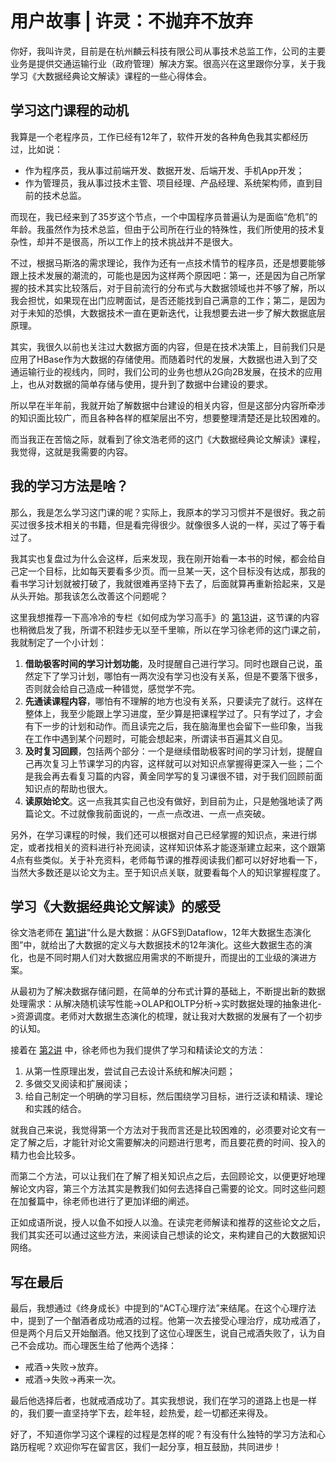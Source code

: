 # 用户故事 | 许灵：不抛弃不放弃
你好，我叫许灵，目前是在杭州麟云科技有限公司从事技术总监工作，公司的主要业务是提供交通运输行业（政府管理）解决方案。很高兴在这里跟你分享，关于我学习《大数据经典论文解读》课程的一些心得体会。

## 学习这门课程的动机

我算是一个老程序员，工作已经有12年了，软件开发的各种角色我其实都经历过，比如说：

- 作为程序员，我从事过前端开发、数据开发、后端开发、手机App开发；
- 作为管理员，我从事过技术主管、项目经理、产品经理、系统架构师，直到目前的技术总监。

而现在，我已经来到了35岁这个节点，一个中国程序员普遍认为是面临“危机”的年龄。我虽然作为技术总监，但由于公司所在行业的特殊性，我们所使用的技术复杂性，却并不是很高，所以工作上的技术挑战并不是很大。

不过，根据马斯洛的需求理论，我作为还有一点技术情节的程序员，还是想要能够跟上技术发展的潮流的，可能也是因为这样两个原因吧：第一，还是因为自己所掌握的技术其实比较落后，对于目前流行的分布式与大数据领域也并不够了解，所以我会担忧，如果现在出门应聘面试，是否还能找到自己满意的工作；第二，是因为对于未知的恐惧，大数据技术一直在更新迭代，让我想要去进一步了解大数据底层原理。

其实，我很久以前也关注过大数据方面的内容，但是在技术决策上，目前我们只是应用了HBase作为大数据的存储使用。而随着时代的发展，大数据也进入到了交通运输行业的视线内，同时，我们公司的业务也想从2G向2B发展，在技术的应用上，也从对数据的简单存储与使用，提升到了数据中台建设的要求。

所以早在半年前，我就开始了解数据中台建设的相关内容，但是这部分内容所牵涉的知识面比较广，而且各种各样的框架层出不穷，想要整理清楚还是比较困难的。

而当我正在苦恼之际，就看到了徐文浩老师的这门《大数据经典论文解读》课程，我觉得，这就是我需要的内容。

## 我的学习方法是啥？

那么，我是怎么学习这门课的呢？实际上，我原本的学习习惯并不是很好。我之前买过很多技术相关的书籍，但是看完得很少。就像很多人说的一样，买过了等于看过了。

我其实也复盘过为什么会这样，后来发现，我在刚开始看一本书的时候，都会给自己定一个目标，比如每天要看多少页。而一旦某一天，这个目标没有达成，那我的看书学习计划就被打破了，我就很难再坚持下去了，后面就算再重新拾起来，又是从头开始。那我该怎么改善这个问题呢？

这里我想推荐一下高冷冷的专栏《如何成为学习高手》的 [第13讲](https://time.geekbang.org/column/article/385111)，这节课的内容也稍微启发了我，所谓不积跬步无以至千里嘛，所以在学习徐老师的这门课之前，我就制定了一个小计划：

1. **借助极客时间的学习计划功能**，及时提醒自己进行学习。同时也跟自己说，虽然定下了学习计划，哪怕有一两次没有学习也没有关系，但是不要落下很多，否则就会给自己造成一种错觉，感觉学不完。
2. **先通读课程内容**，哪怕有不理解的地方也没有关系，只要读完了就行。这样在整体上，我至少能跟上学习进度，至少算是把课程学过了。只有学过了，才会有下一步的计划和动作。而且读完之后，我在脑海里也会留下一些印象，当我在工作中遇到某个问题时，可能会想起来，所谓读书百遍其义自见。
3. **及时复习回顾**，包括两个部分：一个是继续借助极客时间的学习计划，提醒自己再次复习上节课学习的内容，这样就可以对知识点掌握得更深入一些；二个是我会再去看复习篇的内容，黄金同学写的复习课很不错，对于我们回顾前面知识点的帮助也很大。
4. **读原始论文**。这一点我其实自己也没有做好，到目前为止，只是勉强地读了两篇论文。不过就像我前面说的，一点一点改进、一点一点突破。

另外，在学习课程的时候，我们还可以根据对自己已经掌握的知识点，来进行绑定，或者找相关的资料进行补充阅读，这样知识体系才能逐渐建立起来，这个跟第4点有些类似。关于补充资料，老师每节课的推荐阅读我们都可以好好地看一下，当然大多数还是以论文为主。至于知识点关联，就要看每个人的知识掌握程度了。

## 学习《大数据经典论文解读》的感受

徐文浩老师在 [第1讲](https://time.geekbang.org/column/article/418480)“什么是大数据：从GFS到Dataflow，12年大数据生态演化图”中，就给出了大数据的定义与大数据技术的12年演化。这些大数据生态的演化，也是不同时期人们对大数据应用需求的不断提升，而提出的工业级的演进方案。

从最初为了解决数据存储问题，在简单的分布式计算的基础上，不断提出新的数据处理需求：从解决随机读写性能->OLAP和OLTP分析->实时数据处理的抽象进化->资源调度。老师对大数据生态演化的梳理，就让我对大数据的发展有了一个初步的认知。

接着在 [第2讲](https://time.geekbang.org/column/article/420448) 中，徐老师也为我们提供了学习和精读论文的方法：

1. 从第一性原理出发，尝试自己去设计系统和解决问题；
2. 多做交叉阅读和扩展阅读；
3. 给自己制定一个明确的学习目标，然后围绕学习目标，进行泛读和精读、理论和实践的结合。

就我自己来说，我觉得第一个方法对于我而言还是比较困难的，必须要对论文有一定了解之后，才能针对论文需要解决的问题进行思考，而且要花费的时间、投入的精力也会比较多。

而第二个方法，可以让我们在了解了相关知识点之后，去回顾论文，以便更好地理解论文内容，第三个方法其实是教我们如何去选择自己需要的论文。同时这些问题在加餐篇中，徐老师也进行了更加详细的阐述。

正如成语所说，授人以鱼不如授人以渔。在读完老师解读和推荐的这些论文之后，我们其实还可以通过这些方法，来阅读自己想读的论文，来构建自己的大数据知识网络。

## 写在最后

最后，我想通过《终身成长》中提到的“ACT心理疗法”来结尾。在这个心理疗法中，提到了一个酗酒者成功戒酒的过程。他第一次去接受心理治疗，成功戒酒了，但是两个月后又开始酗酒。他又找到了这位心理医生，说自己戒酒失败了，认为自己不会成功。而心理医生给了他两个选择：

- 戒酒->失败->放弃。
- 戒酒->失败->再来一次。

最后他选择后者，也就戒酒成功了。其实我想说，我们在学习的道路上也是一样的，我们要一直坚持学下去，趁年轻，趁热爱，趁一切都还来得及。

好了，不知道你学习这个课程的过程是怎样的呢？有没有什么独特的学习方法和心路历程呢？欢迎你写在留言区，我们一起分享，相互鼓励，共同进步！